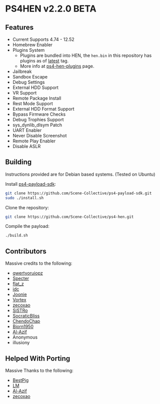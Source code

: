 # PS4HEN v2.2.0 BETA

## Features
- Current Supports 4.74 - 12.52
- Homebrew Enabler
- Plugins System
  - Plugins are bundled into HEN, the `hen.bin` in this repository has plugins as of [latest](https://github.com/Scene-Collective/ps4-hen-plugins/releases/latest) tag.
  - More info at [ps4-hen-plugins](https://github.com/Scene-Collective/ps4-hen-plugins) page.
- Jailbreak
- Sandbox Escape
- Debug Settings
- External HDD Support
- VR Support
- Remote Package Install
- Rest Mode Support
- External HDD Format Support
- Bypass Firmware Checks
- Debug Trophies Support
- sys_dynlib_dlsym Patch
- UART Enabler
- Never Disable Screenshot
- Remote Play Enabler
- Disable ASLR

## Building

Instructions provided are for Debian based systems. (Tested on Ubuntu)

Install [ps4-payload-sdk](https://github.com/Scene-Collective/ps4-payload-sdk):

```sh
git clone https://github.com/Scene-Collective/ps4-payload-sdk.git
sudo ./install.sh
```

Clone the repository:

```sh
git clone https://github.com/Scene-Collective/ps4-hen.git
```

Compile the payload:

```sh
./build.sh
```

## Contributors
Massive credits to the following:
- [qwertyoruiopz](https://twitter.com/qwertyoruiopz)
- [Specter](https://twitter.com/SpecterDev) 
- [flat_z](https://twitter.com/flat_z)
- [idc](https://twitter.com/3226_2143)
- [Joonie](https://github.com/Joonie86/)
- [Vortex](https://github.com/xvortex)
- [zecoxao](https://twitter.com/notnotzecoxao)
- [SiSTRo](https://github.com/SiSTR0)
- [SocraticBliss](https://twitter.com/SocraticBliss)
- [ChendoChap](https://github.com/ChendoChap)
- [Biorn1950](https://github.com/Biorn1950)
- [Al-Azif](https://github.com/Al-Azif)
- Anonymous
- illusiony

## Helped With Porting
Massive Thanks to the following:
- [BestPig](https://twitter.com/BestPig)
- [LM](https://twitter.com/LightningMods)
- [Al-Azif](https://twitter.com/_AlAzif)
- [zecoxao](https://twitter.com/notnotzecoxao)
